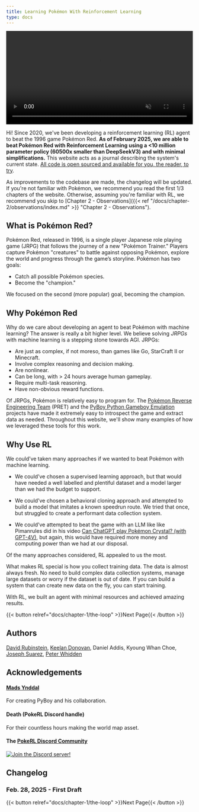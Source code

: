 ```yaml
---
title: Learning Pokémon With Reinforcement Learning 
type: docs
---
```


<div style="text-align: center; ">
  <video width="100%" autoplay loop muted>
    <source src="assets/neonmapvid.mp4" type="video/mp4" />
  </video>
</div>

Hi! Since 2020, we've been developing a reinforcement learning (RL) agent to beat the 1996 game Pokémon Red.
**As of February 2025, we are able to beat Pokémon Red with Reinforcement Learning using a <10 million parameter policy (60500x smaller than DeepSeekV3) and with minimal simplifications.** This website acts as a journal describing the system's current state. [All code is open sourced and available for you, the reader, to try](https://github.com/thatguy11325/Pokémonred_puffer).

As improvements to the codebase are made, the changelog will be updated. If you're not familiar with Pokémon, we recommend you read the first 1/3 chapters of the website. Otherwise, assuming you're familiar with RL, we recommend you skip to [Chapter 2 - Observations]({{< ref "/docs/chapter-2/observations/index.md" >}} "Chapter 2 - Observations").

## What is Pokémon Red?

Pokémon Red, released in 1996, is a single player Japanese role playing game (JRPG) that follows the journey of a new "Pokémon Trainer." Players capture Pokémon "creatures" to battle against opposing Pokémon, explore the world and progress through the game’s storyline. Pokémon has two goals:

- Catch all possible Pokémon species.
- Become the "champion."

We focused on the second (more popular) goal, becoming the champion.

## Why Pokémon Red

Why do we care about developing an agent to beat Pokémon with machine learning? 
The answer is really a bit higher level. We believe solving _JRPGs_ with machine learning is a stepping stone towards AGI. JRPGs: 

- Are just as complex, if not moreso, than games like Go, StarCraft II or Minecraft.
- Involve complex reasoning and decision making.
- Are nonlinear.
- Can be long, with > 24 hours average human gameplay.
- Require multi-task reasoning.
- Have non-obvious reward functions.

Of JRPGs, Pokémon is relatively easy to program for. 
The [Pokémon Reverse Engineering Team](https://github.com/pret) (PRET) and the [PyBoy Python Gameboy Emulation](https://github.com/Baekalfen/PyBoy) projects have made it extremely easy to introspect the game and extract data as needed. Throughout this website, we'll show many examples of how we leveraged these tools for this work.

## Why Use RL
We could’ve taken many approaches if we wanted to beat Pokémon with machine learning.

- We could’ve chosen a supervised learning approach, but that would have needed a well labelled and plentiful dataset and a model larger than we had the budget to support.

- We could’ve chosen a behavioral cloning approach and attempted to build a model that imitates a known speedrun route. We tried that once, but struggled to create a performant data collection system.

- We could’ve attempted to beat the game with an LLM like like Pimanrules did 
in his video [Can ChatGPT play Pokémon Crystal? (with GPT-4V)](https://www.youtube.com/watch?v=Dct7dffObpY), but again, this would have required more money and computing power than we had at our disposal.

Of the many approaches considered, RL appealed to us the most.

What makes RL special is how you collect training data. 
The data is almost always fresh. No need to build complex data collection systems, manage large datasets or worry if the dataset is 
out of date. If you can build a system that can create new data on the fly, you can start training. 

With RL, we built an agent with minimal resources and achieved amazing results.

{{< button relref="docs/chapter-1/the-loop" >}}Next Page{{< /button >}}

## Authors

[David Rubinstein](https://github.com/drubinstein), [Keelan Donovan](https://github.com/leanke), Daniel Addis, Kyoung Whan Choe, [Joseph Suarez](https://puffer.ai/), [Peter Whidden](https://peterwhidden.webflow.io/)

## Acknowledgements

#### [Mads Ynddal](https://github.com/Baekalfen)
For creating PyBoy and his collaboration.

#### Death (PokeRL Discord handle)
For their countless hours making the world map asset.

#### The [PokeRL Discord Community](http://discord.gg/RvadteZk4G)
[![Join the Discord server!](https://invidget.switchblade.xyz/RvadteZk4G)](http://discord.gg/RvadteZk4G)

## Changelog

### Feb. 28, 2025 - First Draft

{{< button relref="docs/chapter-1/the-loop" >}}Next Page{{< /button >}}
